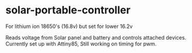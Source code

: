 # solar-portable-controller

For lithium ion 18650's (16.8v) but set for lower 16.2v

Reads voltage from Solar panel and battery and controls attached devices.
<br>Currently set up with Attiny85, Still working on timing for pwm.

